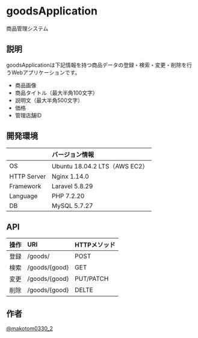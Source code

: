 # goodsApplication

商品管理システム

## 説明

goodsApplicationは下記情報を持つ商品データの登録・検索・変更・削除を行うWebアプリケーションです。

- 商品画像
- 商品タイトル（最大半角100文字）
- 説明文（最大半角500文字）
- 価格
- 管理店舗ID

## 開発環境

||バージョン情報|
|:---|:---|
|OS|Ubuntu 18.04.2 LTS（AWS EC2）|
|HTTP Server|Nginx 1.14.0|
|Framework|Laravel 5.8.29|
|Language|PHP 7.2.20|
|DB|MySQL 5.7.27|


## API

|操作|URI|HTTPメソッド|
|:---|:---|:---|
|登録|/goods/|POST|
|検索|/goods/{good}|GET|
|変更|/goods/{good}|PUT/PATCH|
|削除|/goods/{good}|DELTE|

## 作者

[@makotom0330_2](https://twitter.com/makotom0330_2)


